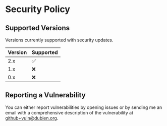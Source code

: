 # Security Policy

## Supported Versions

Versions currently supported with security updates.

| Version | Supported          |
| ------- | ------------------ |
| 2.x     | :white_check_mark: |
| 1.x     | :x:                |
| 0.x     | :x:                |

## Reporting a Vulnerability

You can either report vulnerabilities by opening issues or by sending me an email with a comprehensive description of the vulnerability at github+vuln@dubien.org.

